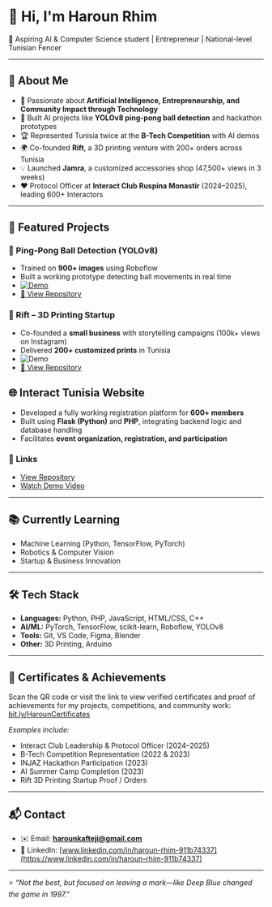 # 👋 Hi, I'm Haroun Rhim  

🎯 Aspiring AI & Computer Science student | Entrepreneur | National-level Tunisian Fencer

---

## 🚀 About Me
- 🧠 Passionate about **Artificial Intelligence, Entrepreneurship, and Community Impact through Technology**  
- 🤖 Built AI projects like **YOLOv8 ping-pong ball detection** and hackathon prototypes  
- 🏆 Represented Tunisia twice at the **B-Tech Competition** with AI demos  
- 🌍 Co-founded **Rift**, a 3D printing venture with 200+ orders across Tunisia  
- 💡 Launched **Jamra**, a customized accessories shop (47,500+ views in 3 weeks)  
- ❤️ Protocol Officer at **Interact Club Ruspina Monastir** (2024–2025), leading 600+ Interactors  

---

## 🔬 Featured Projects
### 🏓 Ping-Pong Ball Detection (YOLOv8)  
- Trained on **900+ images** using Roboflow  
- Built a working prototype detecting ball movements in real time  
- [![Demo](docs/demo_preview.png)](https://github.com/Kaftej1/pingpong-detection-yolov8/blob/master/videos/PingPong_Presentation.mp4)  
- [🔗 View Repository](https://github.com/Kaftej1/pingpong-detection-yolov8)



### 💼 Rift – 3D Printing Startup  
- Co-founded a **small business** with storytelling campaigns (100k+ views on Instagram)  
- Delivered **200+ customized prints** in Tunisia  
- ![Demo](https://via.placeholder.com/400x200?text=Rift+3D+Printing)  
- [🔗 View Repository](https://github.com/harounrhim/rift-3dprinting)  

## 🌐 Interact Tunisia Website

- Developed a fully working registration platform for **600+ members**  
- Built using **Flask (Python)** and **PHP**, integrating backend logic and database handling  
- Facilitates **event organization, registration, and participation**  

### 🔗 Links
- [View Repository](https://github.com/Kaftej1/interact-website)  
- [Watch Demo Video](https://github.com/Kaftej1/interact-website/raw/master/interact-website.mp4)


---

## 📚 Currently Learning
- Machine Learning (Python, TensorFlow, PyTorch)  
- Robotics & Computer Vision  
- Startup & Business Innovation  

---

## 🛠️ Tech Stack
- **Languages:** Python, PHP, JavaScript, HTML/CSS, C++  
- **AI/ML:** PyTorch, TensorFlow, scikit-learn, Roboflow, YOLOv8  
- **Tools:** Git, VS Code, Figma, Blender  
- **Other:** 3D Printing, Arduino  

---

## 📜 Certificates & Achievements
Scan the QR code or visit the link to view verified certificates and proof of achievements for my projects, competitions, and community work:  
[bit.ly/HarounCertificates](https://bit.ly/HarounCertificates)  

*Examples include:*  
- Interact Club Leadership & Protocol Officer (2024–2025)  
- B-Tech Competition Representation (2022 & 2023)  
- INJAZ Hackathon Participation (2023)  
- AI Summer Camp Completion (2023)  
- Rift 3D Printing Startup Proof / Orders  

---

## 📬 Contact
- ✉️ Email: **harounkafteji@gmail.com**  
- 💼 LinkedIn: [www.linkedin.com/in/haroun-rhim-911b74337](https://www.linkedin.com/in/haroun-rhim-911b74337)  

---

⭐️ _“Not the best, but focused on leaving a mark—like Deep Blue changed the game in 1997.”_
